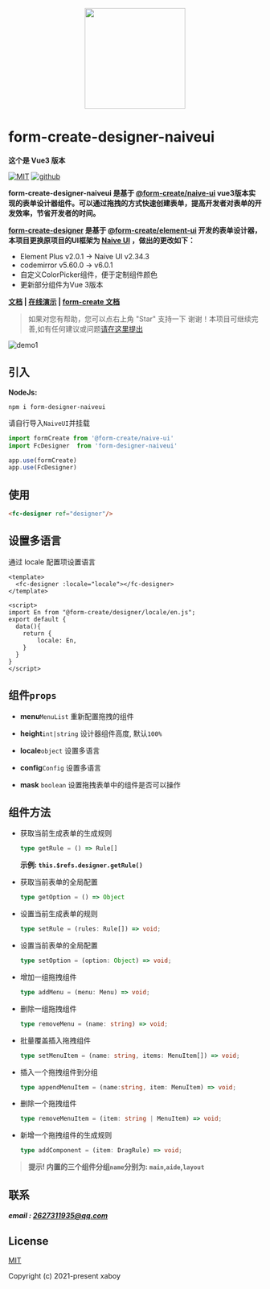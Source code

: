 <p align="center">
    <a href="http://www.form-create.com">
        <img width="200" src="http://file.lotkk.com/form-create.png">
    </a>
</p>

# form-create-designer-naiveui

**这个是 Vue3 版本**

[![MIT](https://img.shields.io/badge/License-MIT-yellow.svg)](https://github.com/SX-Code/form-designer-naiveui)
[![github](https://img.shields.io/badge/Author-xaboy-blue.svg)](https://github.com/SX-Code)

**form-create-designer-naiveui 是基于 [@form-create/naive-ui](https://github.com/xaboy/form-create) vue3版本实现的表单设计器组件。可以通过拖拽的方式快速创建表单，提高开发者对表单的开发效率，节省开发者的时间。**

**[form-create-designer](https://github.com/xaboy/form-create) 是基于 [@form-create/element-ui](https://github.com/xaboy/form-create) 开发的表单设计器，本项目更换原项目的UI框架为 [Naive UI](https://www.naiveui.com) ，做出的更改如下：**

- Element Plus v2.0.1 -> Naive UI v2.34.3
- codemirror v5.60.0 -> v6.0.1
- 自定义ColorPicker组件，便于定制组件颜色
- 更新部分组件为Vue 3版本

**[文档](http://designer.form-create.com/guide/) | [在线演示]() | [form-create 文档](http://form-create.com/v3/guide/)**

> 如果对您有帮助，您可以点右上角 "Star" 支持一下 谢谢！本项目可继续完善,如有任何建议或问题[请在这里提出](https://github.com/SX-Code/form-designer-naiveui/issues)




![demo1](https://cdn.staticaly.com/gh/sx-code/tuchuang@master/form-create-designer/designer-review.png)

## 引入

**NodeJs:**

```shell
npm i form-designer-naiveui
```

请自行导入`NaiveUI`并挂载

```js
import formCreate from '@form-create/naive-ui'
import FcDesigner  from 'form-designer-naiveui'

app.use(formCreate)
app.use(FcDesigner)
```

## 使用

```html
<fc-designer ref="designer"/>
```

## 设置多语言
通过 locale 配置项设置语言

```vue
<template>
  <fc-designer :locale="locale"></fc-designer>
</template>

<script>
import En from "@form-create/designer/locale/en.js";
export default {
  data(){
    return {
        locale: En,
    }
  }
}
</script>
```

## 组件`props`

- **menu**`MenuList` 重新配置拖拽的组件

- **height**`int|string` 设计器组件高度, 默认`100%`

- **locale**`object` 设置多语言

- **config**`Config` 设置多语言

- **mask** `boolean` 设置拖拽表单中的组件是否可以操作

## 组件方法

- 获取当前生成表单的生成规则

    ```ts
    type getRule = () => Rule[]
    ```
  **示例: `this.$refs.designer.getRule()`**

- 获取当前表单的全局配置

    ```ts
    type getOption = () => Object
    ```

- 设置当前生成表单的规则

    ```ts
    type setRule = (rules: Rule[]) => void;
    ```

- 设置当前表单的全局配置

    ```ts
    type setOption = (option: Object) => void;
    ```

- 增加一组拖拽组件

    ```ts
    type addMenu = (menu: Menu) => void;
    ```
- 删除一组拖拽组件

    ```ts
    type removeMenu = (name: string) => void;
    ```

- 批量覆盖插入拖拽组件

    ```ts
    type setMenuItem = (name: string, items: MenuItem[]) => void;
    ```

- 插入一个拖拽组件到分组

    ```ts
    type appendMenuItem = (name:string, item: MenuItem) => void;
    ```

- 删除一个拖拽组件

    ```ts
    type removeMenuItem = (item: string | MenuItem) => void;
    ```

- 新增一个拖拽组件的生成规则

    ```ts
    type addComponent = (item: DragRule) => void;
    ```
> **提示! 内置的三个组件分组`name`分别为: `main`,`aide`,`layout`**

## 联系

##### email : 2627311935@qq.com

## License

[MIT](http://opensource.org/licenses/MIT)

Copyright (c) 2021-present xaboy
